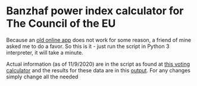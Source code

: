 # Banzhaf power index calculator for The Council of the EU

Because an [old online app](http://homepages.warwick.ac.uk/~ecaae/ipnice.html) does not work for some reason, a friend of mine asked me to do a favor. So this is it - just run the script in Python 3 interpreter, it will take a minute.

Actual information (as of 11/9/2020) are in the script as found at [this voting calculator](https://www.consilium.europa.eu/en/council-eu/voting-system/voting-calculator/) and the results for these data are in this [output](https://pastebin.com/8AQbV6h9). For any changes simply change all the needed 
